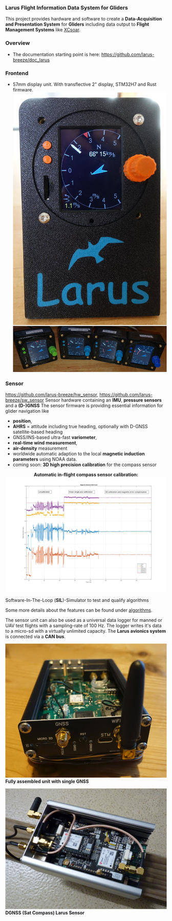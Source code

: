 ﻿### Larus Flight Information Data System for Gliders ###

This project provides hardware and software to create a **Data-Acquisition and Presentation System** for **Gliders** including data output to **Flight Management Systems** like [XCsoar](https://github.com/XCSoar).

### Overview
- The documentation starting point is here: https://github.com/larus-breeze/doc_larus

### Frontend
- 57mm display unit. With transflective 2" display, STM32H7 and Rust firmware. 
![Frontend New Units](frontend_indirect_bright_sunlight.jpg)
![Frontend New Units](frontend_new_units.jpg)

### Sensor
https://github.com/larus-breeze/hw_sensor, https://github.com/larus-breeze/sw_sensor
Sensor hardware containing an **IMU**, **pressure sensors** and a **(D-)GNSS**
The sensor firmware is providing essential information for glider navigation like 

  - **position**, 
  - **AHRS** = attitude including true heading, optionally with D-GNSS satellite-based heading
  - GNSS/INS-based ultra-fast **variometer**, 
  - **real-time wind measurement**,
  - **air-density** measurement
  - worldwide automatic adaption to the local **magnetic induction parameters** using NOAA data.
  - coming soon: **3D high precision calibration** for the compass sensor

**<center>Automatic in-flight compass sensor calibration:</center>**
![calibration](calibration_stages.jpg)
  
<!--  -->
Software-In-The-Loop (**SIL**)-Simulator to test and qualify algorithms 

Some more details about the features can be found under [algorithms](https://github.com/larus-breeze/sw_sensor_algorithms).

The sensor unit can also be used as a universal data logger for manned or UAV test flights with a sampling-rate of 100 Hz. The logger writes it's data to a micro-sd with a virtually unlimited capacity. The **Larus avionics system** is connected via a **CAN bus**.

![Assembled](GNSS-Assembled.jpg)
**Fully assembled unit with single GNSS**

![Assembled DGNSS](DGNSS-Assembly.jpg)
**DGNSS (Sat Compass) Larus Sensor**



